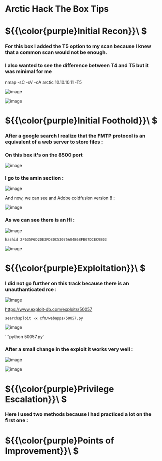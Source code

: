 # Arctic Hack The Box Tips

# ${{\color{purple}Initial Recon}}\ $

### For this box I added the T5 option to my scan because I knew that a common scan would not be enough.
### I also wanted to see the difference between T4 and T5 but it was minimal for me 

nmap -sC -sV -oA arctic 10.10.10.11 -T5

![image](https://user-images.githubusercontent.com/123066149/220932396-c5773103-b471-4d3c-b5e5-51a619a37150.png)

![image](https://user-images.githubusercontent.com/123066149/220932465-d8737908-3574-4299-b174-7ddb20ea4f36.png)


# ${{\color{purple}Initial Foothold}}\ $

### After a google search I realize that the FMTP protocol is an equivalent of a web server to store files :
### On this box it's on the 8500 port

![image](https://user-images.githubusercontent.com/123066149/220934868-d67af8f1-7bfd-42c2-94bd-8aed78e3953d.png)

### I go to the amin section :

![image](https://user-images.githubusercontent.com/123066149/220935241-2a89a9c0-525f-4bef-8e8e-e2ec52f89f6b.png)

And now, we can see and Adobe coldfusion version 8 :

![image](https://user-images.githubusercontent.com/123066149/220935941-ebb041fa-b10f-4455-a9f6-c15d441be454.png)

### As we can see there is an lfi :

![image](https://user-images.githubusercontent.com/123066149/220937986-a4f79541-5760-446e-9d10-bbad6ea21e6a.png)

``hashid 2F635F6D20E3FDE0C53075A84B68FB07DCEC9B03``

![image](https://user-images.githubusercontent.com/123066149/220938321-30ea552b-5772-4418-850c-42c99d6cd362.png)

# ${{\color{purple}Exploitation}}\ $

### I did not go further on this track because there is an unauthanticated rce :

![image](https://user-images.githubusercontent.com/123066149/220939537-b8df9049-69c7-471a-9366-ca3e58c38b88.png)

https://www.exploit-db.com/exploits/50057

``searchsploit -x cfm/webapps/50057.py``

![image](https://user-images.githubusercontent.com/123066149/220940043-4ce2e9e8-b0cf-4a97-aded-a453f317cc17.png)

```python 50057.py`

### After a small change in the exploit it works very well :

![image](https://user-images.githubusercontent.com/123066149/220940636-5282db37-173a-4033-a2ee-bf3669fd159a.png)


![image](https://user-images.githubusercontent.com/123066149/220940523-d890d54c-7026-4500-9090-03f317893185.png)


# ${{\color{purple}Privilege Escalation}}\ $

### Here I used two methods because I had practiced a lot on the first one :


# ${{\color{purple}Points of Improvement}}\ $
